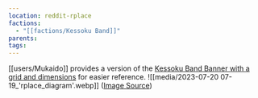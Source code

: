 ```yaml
---
location: reddit-rplace
factions:
  - "[[factions/Kessoku Band]]"
parents: 
tags: 
---
```

[[users/Mukaido]] provides a version of the [Kessoku Band Banner with a grid and dimensions](https://discord.com/channels/1093664259273130084/1131230952119615600/1131470449549778984) for easier reference.
![[media/2023-07-20 07-19_'rplace_diagram'.webp]]
([Image Source](https://discord.com/channels/1093664259273130084/1131230952119615600/1131470449549778984))
